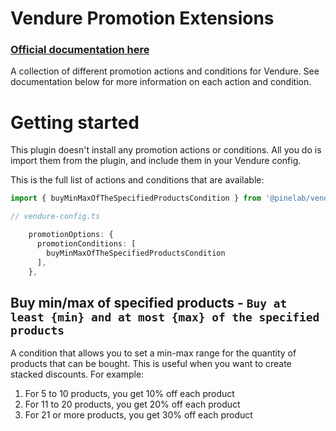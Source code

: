 # Vendure Promotion Extensions

### [Official documentation here](https://plugins.pinelab.studio/plugin/vendure-plugin-promotion-extensions)

A collection of different promotion actions and conditions for Vendure. See documentation below for more information on each action and condition.

# Getting started

This plugin doesn't install any promotion actions or conditions. All you do is import them from the plugin, and include them in your Vendure config.

This is the full list of actions and conditions that are available:

```ts
import { buyMinMaxOfTheSpecifiedProductsCondition } from '@pinelab/vendure-plugin-promotion-extensions';

// vendure-config.ts

    promotionOptions: {
      promotionConditions: [
        buyMinMaxOfTheSpecifiedProductsCondition
      ],
    },

```

## Buy min/max of specified products - `Buy at least {min} and at most {max} of the specified products`

A condition that allows you to set a min-max range for the quantity of products that can be bought. This is useful when you want to create stacked discounts.
For example:

1. For 5 to 10 products, you get 10% off each product
2. For 11 to 20 products, you get 20% off each product
3. For 21 or more products, you get 30% off each product
